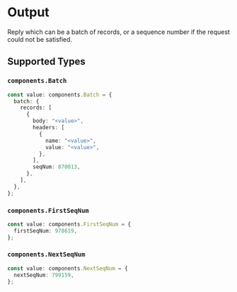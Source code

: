 # Output

Reply which can be a batch of records, or a sequence number if the request could not be satisfied.


## Supported Types

### `components.Batch`

```typescript
const value: components.Batch = {
  batch: {
    records: [
      {
        body: "<value>",
        headers: [
          {
            name: "<value>",
            value: "<value>",
          },
        ],
        seqNum: 870013,
      },
    ],
  },
};
```

### `components.FirstSeqNum`

```typescript
const value: components.FirstSeqNum = {
  firstSeqNum: 978619,
};
```

### `components.NextSeqNum`

```typescript
const value: components.NextSeqNum = {
  nextSeqNum: 799159,
};
```

